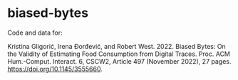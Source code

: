 # biased-bytes
Code and data for:

Kristina Gligorić, Irena Ðorđević, and Robert West. 2022. Biased Bytes: On the Validity of Estimating Food
Consumption from Digital Traces. Proc. ACM Hum.-Comput. Interact. 6, CSCW2, Article 497 (November 2022),
27 pages. https://doi.org/10.1145/3555660.
